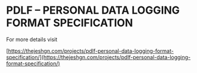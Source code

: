 # PDLF – PERSONAL DATA LOGGING FORMAT SPECIFICATION

For more details visit

[https://thejeshgn.com/projects/pdlf-personal-data-logging-format-specification/](https://thejeshgn.com/projects/pdlf-personal-data-logging-format-specification/)
